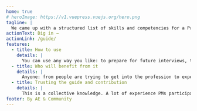 ```yaml
---
home: true
# heroImage: https://v1.vuepress.vuejs.org/hero.png
tagline: |
  We came up with a structured list of skills and competencies for a Product Manager. This list can be adapted for any team or a company. Try it yourself!
actionText: Dig in →
actionLink: /guide/
features:
  - title: How to use
    details: |
      You can use any way you like: to prepare for future interviews, to upgrade your knowledge or to upskill your juniors
  - title: Who will benefit from it
    details: |
      Anyone: from people are trying to get into the profession to experience PMs looking for new ways of improving their product
  - title: Trusting the guide and contribution
    details: |
      This is a collective knowledge. A lot of experience PMs participated in the consolidating their knowledge and expertise. Moreover, anyone can contribute and we encourage you to do so!
footer: By AE & Community
---
```

